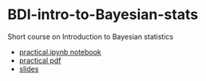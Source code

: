 # BDI-intro-to-Bayesian-stats

Short course on Introduction to Bayesian statistics

* [practical.ipynb notebook](https://github.com/kasparmartens/BDI-intro-to-Bayesian-stats/blob/main/practical.ipynb)
* [practical pdf](https://github.com/kasparmartens/BDI-intro-to-Bayesian-stats/blob/main/practical.pdf)
* [slides](https://docs.google.com/presentation/d/1gCsoIGeQtfjPjaMAeY_J-P_lHpuwQEGokiszohWkbvY/edit?usp=sharing)
